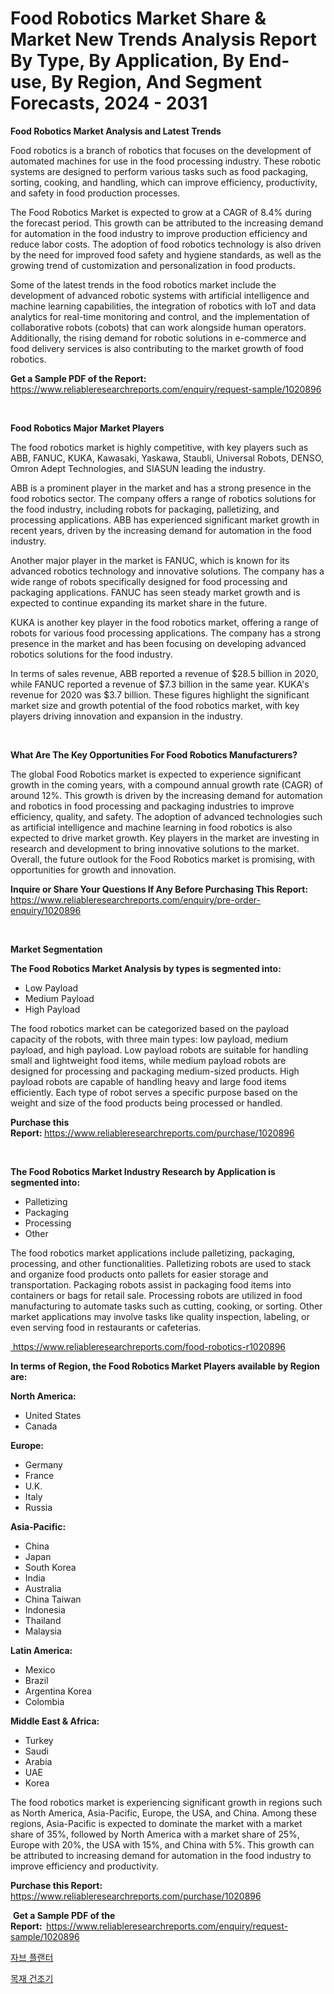 <p><h1>Food Robotics Market Share & Market New Trends Analysis Report By Type, By Application, By End-use, By Region, And Segment Forecasts, 2024 - 2031</h1></p><p><strong>Food Robotics Market Analysis and Latest Trends</strong></p>
<p><p>Food robotics is a branch of robotics that focuses on the development of automated machines for use in the food processing industry. These robotic systems are designed to perform various tasks such as food packaging, sorting, cooking, and handling, which can improve efficiency, productivity, and safety in food production processes.</p><p>The Food Robotics Market is expected to grow at a CAGR of 8.4% during the forecast period. This growth can be attributed to the increasing demand for automation in the food industry to improve production efficiency and reduce labor costs. The adoption of food robotics technology is also driven by the need for improved food safety and hygiene standards, as well as the growing trend of customization and personalization in food products.</p><p>Some of the latest trends in the food robotics market include the development of advanced robotic systems with artificial intelligence and machine learning capabilities, the integration of robotics with IoT and data analytics for real-time monitoring and control, and the implementation of collaborative robots (cobots) that can work alongside human operators. Additionally, the rising demand for robotic solutions in e-commerce and food delivery services is also contributing to the market growth of food robotics.</p></p>
<p><strong>Get a Sample PDF of the Report:&nbsp;</strong> <a href="https://www.reliableresearchreports.com/enquiry/request-sample/1020896">https://www.reliableresearchreports.com/enquiry/request-sample/1020896</a></p>
<p>&nbsp;</p>
<p><strong>Food Robotics Major Market Players</strong></p>
<p><p>The food robotics market is highly competitive, with key players such as ABB, FANUC, KUKA, Kawasaki, Yaskawa, Staubli, Universal Robots, DENSO, Omron Adept Technologies, and SIASUN leading the industry. </p><p>ABB is a prominent player in the market and has a strong presence in the food robotics sector. The company offers a range of robotics solutions for the food industry, including robots for packaging, palletizing, and processing applications. ABB has experienced significant market growth in recent years, driven by the increasing demand for automation in the food industry.</p><p>Another major player in the market is FANUC, which is known for its advanced robotics technology and innovative solutions. The company has a wide range of robots specifically designed for food processing and packaging applications. FANUC has seen steady market growth and is expected to continue expanding its market share in the future.</p><p>KUKA is another key player in the food robotics market, offering a range of robots for various food processing applications. The company has a strong presence in the market and has been focusing on developing advanced robotics solutions for the food industry.</p><p>In terms of sales revenue, ABB reported a revenue of $28.5 billion in 2020, while FANUC reported a revenue of $7.3 billion in the same year. KUKA's revenue for 2020 was $3.7 billion. These figures highlight the significant market size and growth potential of the food robotics market, with key players driving innovation and expansion in the industry.</p></p>
<p>&nbsp;</p>
<p><strong>What Are The Key Opportunities For Food Robotics Manufacturers?</strong></p>
<p><p>The global Food Robotics market is expected to experience significant growth in the coming years, with a compound annual growth rate (CAGR) of around 12%. This growth is driven by the increasing demand for automation and robotics in food processing and packaging industries to improve efficiency, quality, and safety. The adoption of advanced technologies such as artificial intelligence and machine learning in food robotics is also expected to drive market growth. Key players in the market are investing in research and development to bring innovative solutions to the market. Overall, the future outlook for the Food Robotics market is promising, with opportunities for growth and innovation.</p></p>
<p><strong>Inquire or Share Your Questions If Any Before Purchasing This Report:</strong> <a href="https://www.reliableresearchreports.com/enquiry/pre-order-enquiry/1020896">https://www.reliableresearchreports.com/enquiry/pre-order-enquiry/1020896</a></p>
<p>&nbsp;</p>
<p><strong>Market Segmentation</strong></p>
<p><strong>The Food Robotics Market Analysis by types is segmented into:</strong></p>
<p><ul><li>Low Payload</li><li>Medium Payload</li><li>High Payload</li></ul></p>
<p><p>The food robotics market can be categorized based on the payload capacity of the robots, with three main types: low payload, medium payload, and high payload. Low payload robots are suitable for handling small and lightweight food items, while medium payload robots are designed for processing and packaging medium-sized products. High payload robots are capable of handling heavy and large food items efficiently. Each type of robot serves a specific purpose based on the weight and size of the food products being processed or handled.</p></p>
<p><strong>Purchase this Report:&nbsp;</strong><a href="https://www.reliableresearchreports.com/purchase/1020896">https://www.reliableresearchreports.com/purchase/1020896</a></p>
<p>&nbsp;</p>
<p><strong>The Food Robotics Market Industry Research by Application is segmented into:</strong></p>
<p><ul><li>Palletizing</li><li>Packaging</li><li>Processing</li><li>Other</li></ul></p>
<p><p>The food robotics market applications include palletizing, packaging, processing, and other functionalities. Palletizing robots are used to stack and organize food products onto pallets for easier storage and transportation. Packaging robots assist in packaging food items into containers or bags for retail sale. Processing robots are utilized in food manufacturing to automate tasks such as cutting, cooking, or sorting. Other market applications may involve tasks like quality inspection, labeling, or even serving food in restaurants or cafeterias.</p></p>
<p><a href="https://www.reliableresearchreports.com/food-robotics-r1020896">&nbsp;https://www.reliableresearchreports.com/food-robotics-r1020896</a></p>
<p><strong>In terms of Region, the Food Robotics Market Players available by Region are:</strong></p>
<p>
    <p> <strong> North America: </strong>
        <ul>
            <li>United States</li>
            <li>Canada</li>
        </ul>
        </p> 
    <p> <strong> Europe: </strong>
        <ul>
            <li>Germany</li>
            <li>France</li>
            <li>U.K.</li>
            <li>Italy</li>
            <li>Russia</li>
        </ul>
        </p> 
    <p> <strong> Asia-Pacific: </strong>
        <ul>
            <li>China</li>
            <li>Japan</li>
            <li>South Korea</li>
            <li>India</li>
            <li>Australia</li>
            <li>China Taiwan</li>
            <li>Indonesia</li>
            <li>Thailand</li>
            <li>Malaysia</li>
        </ul>
        </p> 
    <p> <strong> Latin America: </strong>
        <ul>
            <li>Mexico</li>
            <li>Brazil</li>
            <li>Argentina Korea</li>
            <li>Colombia</li>
        </ul>
        </p> 
    <p> <strong> Middle East & Africa: </strong>
        <ul>
            <li>Turkey</li>
            <li>Saudi</li>
            <li>Arabia</li>
            <li>UAE</li>
            <li>Korea</li>
        </ul>
    </p>
    </p>
<p><p>The food robotics market is experiencing significant growth in regions such as North America, Asia-Pacific, Europe, the USA, and China. Among these regions, Asia-Pacific is expected to dominate the market with a market share of 35%, followed by North America with a market share of 25%, Europe with 20%, the USA with 15%, and China with 5%. This growth can be attributed to increasing demand for automation in the food industry to improve efficiency and productivity.</p></p>
<p><strong>Purchase this Report: </strong><a href="https://www.reliableresearchreports.com/purchase/1020896">https://www.reliableresearchreports.com/purchase/1020896</a></p>
<p>&nbsp;<strong>Get a Sample PDF of the Report:&nbsp;&nbsp;</strong><a href="https://www.reliableresearchreports.com/enquiry/request-sample/1020896">https://www.reliableresearchreports.com/enquiry/request-sample/1020896</a></p>
<p><strong></strong></p>
<p><p><a href="https://medium.com/@carlosrtzkzhj/%EC%9E%91%EB%AC%BC-%EC%9E%AC%EB%B0%B0%EC%9E%90-%EC%8B%9C%EC%9E%A5%EC%9D%80-%EC%8B%9C%EC%9E%A5-%EC%A0%90%EC%9C%A0%EC%9C%A8-%EA%B7%9C%EB%AA%A8-%EB%B0%8F-2031-%EB%85%84%EA%B9%8C%EC%A7%80%EC%9D%98-%EC%98%88%EC%83%81-%EC%98%88%EC%B8%A1%EC%97%90-%EC%B4%88%EC%A0%90%EC%9D%84-%EB%A7%9E%EC%B6%94%EA%B3%A0-%EC%9E%88%EC%8A%B5%EB%8B%88%EB%8B%A4-f3e595bdbf52">자브 플랜터</a></p><p><a href="https://medium.com/@honeypie6456/%EB%AA%A9%EC%9E%AC-%EA%B1%B4%EC%A1%B0%EA%B8%B0-%EC%8B%9C%EC%9E%A5-%EC%8B%9C%EC%9E%A5-%EC%A0%90%EC%9C%A0%EC%9C%A8-%EC%8B%9C%EC%9E%A5-%EB%8F%99%ED%96%A5-%EB%B0%8F-%EB%AF%B8%EB%9E%98-%EC%84%B1%EC%9E%A5-%ED%83%90%EC%83%89-b304f3bf6eca">목재 건조기</a></p></p>